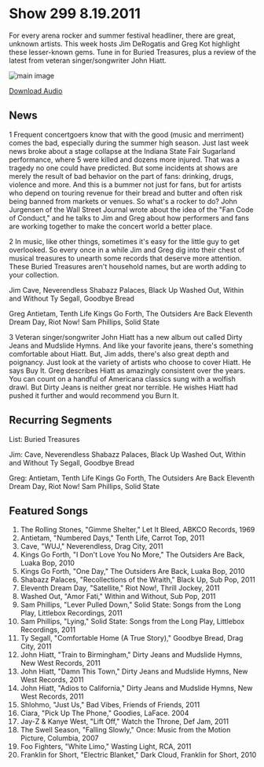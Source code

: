 # Show 299 8.19.2011
For every arena rocker and summer festival headliner, there are great, unknown artists. This week hosts Jim DeRogatis and Greg Kot highlight these lesser-known gems. Tune in for Buried Treasures, plus a review of the latest from veteran singer/songwriter John Hiatt.

![main image](http://www.soundopinions.org/images/treasures.jpg)

[Download Audio](http://audio.soundopinions.org/streams/2011/08/so_20110819.m3u)

## News
1 Frequent concertgoers know that with the good (music and merriment) comes the bad, especially during the summer high season. Just last week news broke about a stage collapse at the Indiana State Fair Sugarland performance, where 5 were killed and dozens more injured. That was a tragedy no one could have predicted. But some incidents at shows are merely the result of bad behavior on the part of fans: drinking, drugs, violence and more. And this is a bummer not just for fans, but for artists who depend on touring revenue for their bread and butter and often risk being banned from markets or venues. So what's a rocker to do? John Jurgensen of the Wall Street Journal wrote about the idea of the "Fan Code of Conduct," and he talks to Jim and Greg about how performers and fans are working together to make the concert world a better place.

2 In music, like other things, sometimes it's easy for the little guy to get overlooked. So every once in a while Jim and Greg dig into their chest of musical treasures to unearth some records that deserve more attention. These Buried Treasures aren't household names, but are worth adding to your collection.

Jim
Cave, Neverendless
Shabazz Palaces, Black Up
Washed Out, Within and Without
Ty Segall, Goodbye Bread

Greg
Antietam, Tenth Life
Kings Go Forth, The Outsiders Are Back
Eleventh Dream Day, Riot Now!
Sam Phillips, Solid State

3 Veteran singer/songwriter John Hiatt has a new album out called Dirty Jeans and Mudslide Hymns. And like your favorite jeans, there's something comfortable about Hiatt. But, Jim adds, there's also great depth and poignancy. Just look at the variety of artists who choose to cover Hiatt. He says Buy It. Greg describes Hiatt as amazingly consistent over the years. You can count on a handful of Americana classics sung with a wolfish drawl. But Dirty Jeans is neither great nor terrible. He wishes Hiatt had pushed it further and would recommend you Burn It.

## Recurring Segments
List: Buried Treasures 

Jim:
Cave, Neverendless
Shabazz Palaces, Black Up
Washed Out, Within and Without
Ty Segall, Goodbye Bread

Greg:
Antietam, Tenth Life
Kings Go Forth, The Outsiders Are Back
Eleventh Dream Day, Riot Now!
Sam Phillips, Solid State

## Featured Songs
1. The Rolling Stones, "Gimme Shelter," Let It Bleed, ABKCO Records, 1969
2. Antietam, "Numbered Days," Tenth Life, Carrot Top, 2011
3. Cave, "WUJ," Neverendless, Drag City, 2011
4. Kings Go Forth, "I Don't Love You No More," The Outsiders Are Back, Luaka Bop, 2010
5. Kings Go Forth, "One Day," The Outsiders Are Back, Luaka Bop, 2010
6. Shabazz Palaces, "Recollections of the Wraith," Black Up, Sub Pop, 2011
7. Eleventh Dream Day, "Satellite," Riot Now!, Thrill Jockey, 2011
8. Washed Out, "Amor Fati," Within and Without, Sub Pop, 2011
9. Sam Phillips, "Lever Pulled Down," Solid State: Songs from the Long Play, Littlebox Recordings, 2011
10. Sam Phillips, "Lying," Solid State: Songs from the Long Play, Littlebox Recordings, 2011
11. Ty Segall, "Comfortable Home (A True Story)," Goodbye Bread, Drag City, 2011
12. John Hiatt, "Train to Birmingham," Dirty Jeans and Mudslide Hymns, New West Records, 2011
13. John Hiatt, "Damn This Town," Dirty Jeans and Mudslide Hymns, New West Records, 2011
14. John Hiatt, "Adios to California," Dirty Jeans and Mudslide Hymns, New West Records, 2011
15. Shlohmo, "Just Us," Bad Vibes, Friends of Friends, 2011
16. Ciara, "Pick Up The Phone," Goodies, LaFace. 2004
17. Jay-Z & Kanye West, "Lift Off," Watch the Throne, Def Jam, 2011
18. The Swell Season, "Falling Slowly," Once: Music from the Motion Picture, Columbia, 2007
19. Foo Fighters, "White Limo," Wasting Light, RCA, 2011
20. Franklin for Short, "Electric Blanket," Dark Cloud, Franklin for Short, 2010

